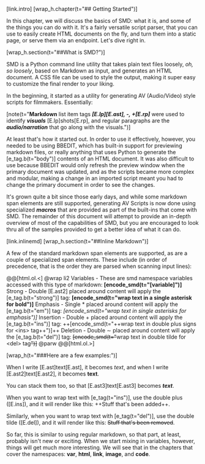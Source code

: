 [link.intro]
[wrap_h.chapter(t="## Getting Started")]

In this chapter, we will discuss the basics of SMD: what it is, and some of the things you can do with it. It's a fairly versatile script parser, that you can use to easily create HTML documents on the fly, and turn them into a static page, or serve them via an endpoint. Let's dive right in.

[wrap_h.section(t="##What is SMD?")]

SMD is a Python command line utility that takes plain text files loosely, *oh, so loosely*, based on Markdown as input, and generates an HTML document. A CSS file can be used to style the output, making it super easy to customize the final render to your liking.

In the beginning, it started as a utility for generating AV (Audio/Video) style scripts for filmmakers. Essentially:

[note(t="**Markdown** list item tags ***[E.lp][E.ast], -, +[E.rp]*** were used to identify ***visuals*** [E.lp]shots[E.rp], and regular paragraphs are the ***audio/narration*** that go along with the visuals.")]

At least that's how it started out. In order to use it effectively, however, you needed to be using BBEDIT, which has built-in support for previewing markdown files, or really anything that uses Python to generate the [e_tag.b(t="body")] contents of an HTML document. It was also difficult to use because BBEDIT would only refresh the preview window when the primary document was updated, and as the scripts became more complex and modular, making a change in an imported script meant you had to change the primary document in order to see the changes.

It's grown quite a bit since those early days, and while some markdown span elements are still supported, generating AV Scripts is now done using specialized ***macros*** that are provided as part of the built-ins that come with SMD. The remainder of this document will attempt to provide an in-depth overview of most of the capabilities of SMD, but you are encouraged to look thru all of the samples provided to get a better idea of what it can do.

[link.inlinemd]
[wrap_h.section(t="##Inline Markdown")]

A few of the standard markdown span elements are supported, as are a couple of specialized span elements. These include (in order of precedence, that is the order they are parsed when scanning input lines):

@@[html.ol.<]
@wrap li2
Variables - These are smd namespace variables accessed with this type of markdown: **[encode_smd(t="[variable]")]**
Strong - Double [E.ast2] placed around content will apply the [e_tag.b(t="strong")] tag: **[encode_smd(t="**wrap text in a single asterisk for bold**")]**
Emphasis - Single &ast; placed around content will apply the [e_tag.b(t="em")] tag: *[encode_smd(t="*wrap text in single asterisks for emphasis*")]*
Insertion - Double &plus; placed around content will apply the [e_tag.b(t="ins")] tag: ++[encode_smd(t="++wrap text in double plus signs for &lt;ins&gt; tag++")]++
Deletion - Double &sim; placed around content will apply the [e_tag.b(t="del")] tag: ~~[encode_smd(t="~~wrap text in double tilde for &lt;del&gt; tag~~")]~~
@parw
@@[html.ol.>]

[wrap_h(t="###Here are a few examples:")]

When I write [E.ast]text[E.ast], it becomes *text*, and when I write [E.ast2]text[E.ast2], it becomes **text**.

You can stack them too, so that [E.ast3]text[E.ast3] becomes ***text***.

When you want to wrap text with [e_tag(t="ins")], use the double plus ([E.ins]), and it will render like this: ++Stuff that's been added++. 

Similarly, when you want to wrap text with [e_tag(t="del")], use the double tilde ([E.del]), and it will render like this: ~~Stuff that's been removed~~.

So far, this is similar to using regular markdown, so that part, at least, probably isn't new or exciting. When we start mixing in variables, however, things will get much more interesting. We will see that in the chapters that cover the namespaces: **var**, **html**, **link**, **image**, and **code**.
